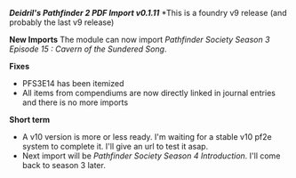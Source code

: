 ***Deidril's Pathfinder 2 PDF Import v0.1.11***
*This is a foundry v9 release (and probably the last v9 release)

**New Imports**
The module can now import *Pathfinder Society Season 3 Episode 15 : Cavern of the Sundered Song*.

**Fixes**
* PFS3E14 has been itemized
* All items from compendiums are now directly linked in journal entries and there is no more imports

**Short term**
* A v10 version is more or less ready. I'm waiting for a stable v10 pf2e system to complete it. I'll give an url to test it asap.
* Next import will be *Pathfinder Society Season 4 Introduction*. I'll come back to season 3 later.
